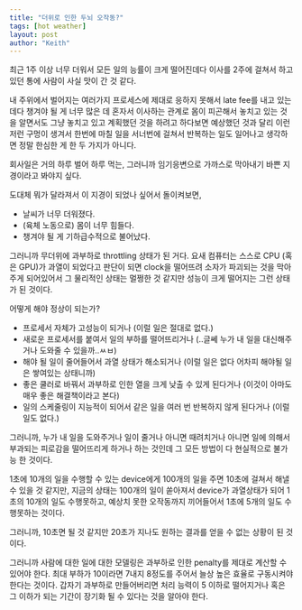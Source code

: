 ```yaml
---
title: "더위로 인한 두뇌 오작동?"
tags: [hot weather]
layout: post
author: "Keith"
---
```


최근 1주 이상 너무 더워서 모든 일의 능률이 크게 떨어진데다 이사를 2주에 걸쳐서 하고 있던 통에 사람이 사실 맛이 간 것 같다.

내 주위에서 벌어지는 여러가지 프로세스에 제대로 응하지 못해서 late fee를 내고 있는데다 챙겨야 될 게 너무 많은 데 혼자서 이사하는 관계로 몸이 피곤해서 놓치고 있는 것을 알면서도 그냥 놓치고 있고 계획했던 것을 하려고 하다보면 예상했던 것과 달리 이런 저런 구멍이 생겨서 한번에 마칠 일을 서너번에 걸쳐서 반복하는 일도 일어나고 생각하면 정말 한심한 게 한 두 가지가 아니다.

회사일은 거의 하루 벌어 하루 먹는, 그러니까 임기응변으로 가까스로 막아내기 바쁜 지경이라고 봐야지 싶다. 

도대체 뭐가 달라져서 이 지경이 되었나 싶어서 돌이켜보면,

- 날씨가 너무 더워졌다.
- (육체 노동으로) 몸이 너무 힘들다.
- 챙겨야 될 게 기하급수적으로 불어났다.

그러니까 무더위에 과부하로 throttling 상태가 된 거다. 요새 컴퓨터는 스스로 CPU (혹은 GPU)가 과열이 되었다고 판단이 되면 clock을 떨어뜨려 소자가 파괴되는 것을 막아주게 되어있어서 그 물리적인 상태는 멀쩡한 것 같지만 성능이 크게 떨어지는 그런 상태가 된 것이다.

어떻게 해야 정상이 되는가? 

- 프로세서 자체가 고성능이 되거나 (이럴 일은 절대로 없다.)
- 새로운 프로세서를 붙여서 일의 부하를 떨어뜨리거나 (..글쎄 누가 내 일을 대신해주거나 도와줄 수 있을까..ㅆㅂ)
- 해야 될 일이 줄어들어서 과열 상태가 해소되거나 (이럴 일은 없다 어차피 해야될 일은 쌓여있는 상태니까)
- 좋은 쿨러로 바꿔서 과부하로 인한 열을 크게 낮출 수 있게 된다거나 (이것이 아마도 매우 좋은 해결책이라고 본다)
- 일의 스케줄링이 지능적이 되어서 같은 일을 여러 번 반복하지 않게 된다거나 (이럴 일도 없다.)

그러니까, 누가 내 일을 도와주거나 일이 줄거나 아니면 때려치거나 아니면 일에 의해서 부과되는 피로감을 떨어뜨리게 하거나 하는 것인데 그 모든 방법이 다 현실적으로 불가능 한 것이다. 

1초에 10개의 일을 수행할 수 있는 device에게 100개의 일을 주면 10초에 걸쳐서 해낼 수 있을 것 같지만, 지금의 상태는 100개의 일이 쏟아져서 device가 과열상태가 되어 1초의 10개의 일도 수행못하고, 예상치 못한 오작동까지 끼어들어서 1초에 5개의 일도 수행못하는 것이다. 

그러니까, 10초면 될 것 같지만 20초가 지나도 원하는 결과를 얻을 수 없는 상황이 된 것이다.

그러니까 사람에 대한 일에 대한 모델링은 과부하로 인한 penalty를 제대로 계산할 수 있어야 한다. 최대 부하가 10이라면 7내지 8정도를 주어서 늘상 높은 효율로 구동시켜야 한다는 것이다. 갑자기 과부하로 만들어버리면 처리 능력이 5 이하로 떨어지거나 혹은 그 이하가 되는 기간이 장기화 될 수 있다는 것을 알아야 한다. 